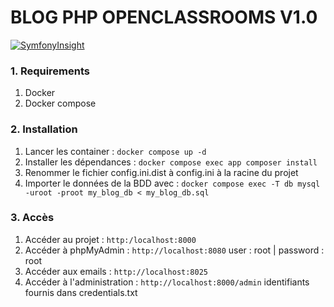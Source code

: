 # BLOG PHP OPENCLASSROOMS V1.0

[![SymfonyInsight](https://insight.symfony.com/projects/9d86c1a1-9311-4820-8a49-7d9e5c75d757/big.svg)](https://insight.symfony.com/projects/9d86c1a1-9311-4820-8a49-7d9e5c75d757)


### 1. Requirements
1. Docker
2. Docker compose

### 2. Installation
1. Lancer les container : ```docker compose up -d```
2. Installer les dépendances : ```docker compose exec app composer install```
3. Renommer le fichier config.ini.dist à config.ini à la racine du projet
4. Importer le données de la BDD avec : ```docker compose exec -T db mysql -uroot -proot my_blog_db < my_blog_db.sql```

### 3. Accès
1. Accéder au projet : ```http:/localhost:8000```
2. Accéder à phpMyAdmin : ```http://localhost:8080``` user : root | password : root 
3. Accéder aux emails : ```http://localhost:8025```
4. Accéder à l'administration : ```http://localhost:8000/admin``` identifiants fournis dans credentials.txt
